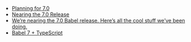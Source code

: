- [Planning for 7.0](https://babeljs.io/blog/2017/09/12/planning-for-7.0)
- [Nearing the 7.0 Release](https://babeljs.io/blog/2017/12/27/nearing-the-7.0-release)
- [We’re nearing the 7.0 Babel release. Here’s all the cool stuff we’ve been doing.](https://medium.freecodecamp.org/were-nearing-the-7-0-babel-release-here-s-all-the-cool-stuff-we-ve-been-doing-8c1ade684039)
- [Babel 7 + TypeScript](http://artsy.github.io/blog/2017/11/27/Babel-7-and-TypeScript/)

